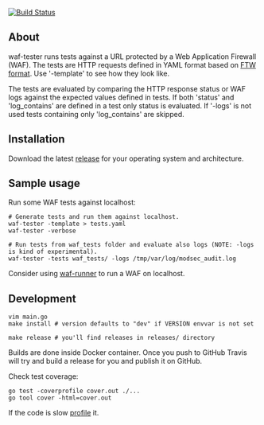 [![Build Status](https://travis-ci.org/jreisinger/waf-tester.svg?branch=master)](https://travis-ci.org/jreisinger/waf-tester)

## About

waf-tester runs tests against a URL protected by a Web Application Firewall (WAF). The tests are HTTP requests defined in YAML format based on [FTW format](https://github.com/CRS-support/ftw/blob/master/docs/YAMLFormat.md). Use '-template' to see how they look like.

The tests are evaluated by comparing the HTTP response status or WAF logs against the expected values defined in tests. If both 'status' and 'log_contains' are defined in a test only status is evaluated. If '-logs' is not used tests containing only 'log_contains' are skipped.

## Installation

Download the latest [release](https://github.com/jreisinger/waf-tester/releases) for your operating system and architecture.

## Sample usage

Run some WAF tests against localhost:

```
# Generate tests and run them against localhost.
waf-tester -template > tests.yaml
waf-tester -verbose

# Run tests from waf_tests folder and evaluate also logs (NOTE: -logs is kind of experimental).
waf-tester -tests waf_tests/ -logs /tmp/var/log/modsec_audit.log
```

Consider using [waf-runner](https://github.com/jreisinger/waf-runner) to run a WAF on localhost.

## Development

```
vim main.go
make install # version defaults to "dev" if VERSION envvar is not set

make release # you'll find releases in releases/ directory
```

Builds are done inside Docker container. Once you push to GitHub Travis will
try and build a release for you and publish it on GitHub.

Check test coverage:

```
go test -coverprofile cover.out ./...
go tool cover -html=cover.out
```

If the code is slow [profile](https://blog.golang.org/pprof) it.